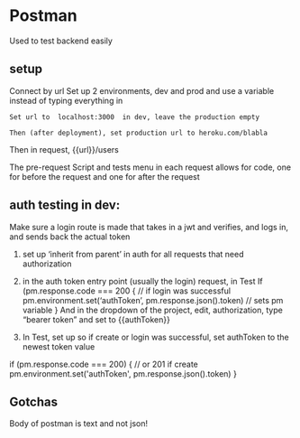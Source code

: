# Postman

Used to test backend easily

## setup

Connect by url
Set up 2 environments, dev and prod and use a variable instead of typing everything in

    Set url to  localhost:3000  in dev, leave the production empty

    Then (after deployment), set production url to heroku.com/blabla

Then in request, {{url}}/users

The pre-request Script and tests menu in each request allows for code, one for before the request and one for after the request

## auth testing in dev:

Make sure a login route is made that takes in a jwt and verifies, and logs in, and sends back the actual token

1.  set up ‘inherit from parent’ in auth for all requests that need authorization
2.  in the auth token entry point (usually the login) request, in Test
    If (pm.response.code === 200 { // if login was successful
    pm.environment.set(‘authToken’, pm.response.json().token) // sets pm variable
    }
    And in the dropdown of the project, edit, authorization, type “bearer token” and set to {{authToken}}

3.  In Test, set up so if create or login was successful, set authToken to the newest token value

if (pm.response.code === 200) { // or 201 if create
pm.environment.set('authToken', pm.response.json().token)
}

## Gotchas

Body of postman is text and not json!
